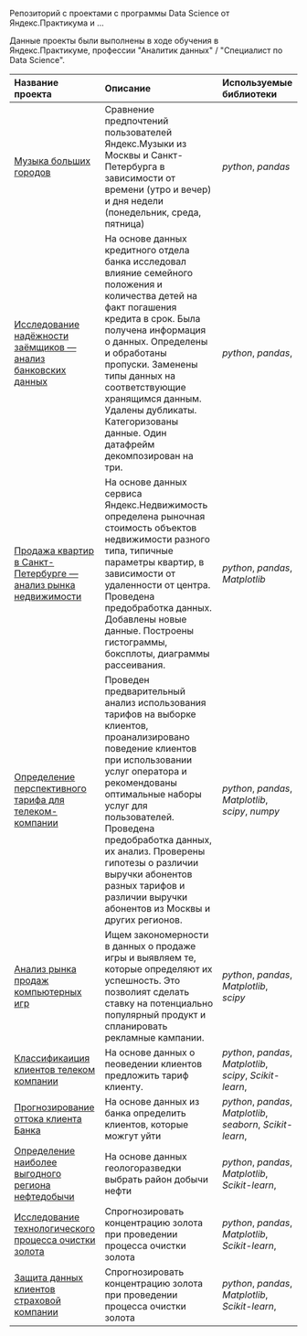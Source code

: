 
Репозиторий с проектами с программы  Data Science от Яндекс.Практикума и ...

Данные проекты были выполнены в ходе обучения в Яндекс.Практикуме, профессии "Аналитик данных" / "Специалист по Data Science".

| Название проекта                                                            | Описание                                                                                                                                                                                                                                                                                                                                             | Используемые библиотеки          | 
|:----------------------------------------------------------------------------|:-----------------------------------------------------------------------------------------------------------------------------------------------------------------------------------------------------------------------------------------------------------------------------------------------------------------------------------------------------|:---------------------------------|
| [Музыка больших городов](project_1)                                         | Сравнение предпочтений пользователей Яндекс.Музыки из Москвы и Санкт-Петербурга в зависимости от времени (утро и вечер) и дня недели (понедельник, среда, пятница)                                                                                                                                                                                   | *python*, *pandas*               |
| [Исследование надёжности заёмщиков — анализ банковских данных](project_2)   | На основе данных кредитного отдела банка исследовал влияние семейного положения и количества детей на факт погашения кредита в срок. Была получена информация о данных. Определены и обработаны пропуски. Заменены типы данных на соответствующие хранящимся данным. Удалены дубликаты. Категоризованы данные. Один датафрейм декомпозирован на три. | *python*, *pandas*,              |
| [Продажа квартир в Санкт-Петербурге — анализ рынка недвижимости](project_3) | На основе данных сервиса Яндекс.Недвижимость определена рыночная стоимость объектов недвижимости разного типа, типичные параметры квартир, в зависимости от удаленности от центра. Проведена предобработка данных. Добавлены новые данные. Построены гистограммы, боксплоты, диаграммы рассеивания.                                                  | *python*, *pandas*, *Matplotlib* |
| [Определение перспективного тарифа для телеком-компании](project_4)         | Проведен предварительный анализ использования тарифов на выборке клиентов, проанализировано поведение клиентов при использовании услуг оператора и рекомендованы оптимальные наборы услуг для пользователей. Проведена предобработка данных, их анализ. Проверены гипотезы о различии выручки абонентов разных тарифов и различии выручки абонентов из Москвы и других регионов.                                                 | *python*, *pandas*, *Matplotlib*, *scipy*, *numpy* |
| [Анализ рынка продаж компьютерных игр](project_5)                           | Ищем закономерности в данных о продаже игры и выявляем те, которые определяют их успешность. Это позволият сделать ставку на потенциально популярный продукт и спланировать рекламные кампании.                                                 | *python*, *pandas*, *Matplotlib*, *scipy* |
| [Классификаиция клиентов телеком компании](project_6)                       | На основе данных о пеоведении клиентов предложить тариф  клиенту.| *python*, *pandas*, *Matplotlib*, *scipy*, *Scikit-learn*,  |
| [Прогнозирование оттока клиента Банка](project_7)                       | На основе данных из банка определить клиентов, которые можгут уйти| *python*, *pandas*, *Matplotlib*, *seaborn*, *Scikit-learn*,  |
| [Определение наиболее выгодного региона нефтедобычи](project_8)                       | На основе данных геологоразведки выбрать район добычи нефти| *python*, *pandas*, *Matplotlib*,  *Scikit-learn*,  |
| [Исследование технологического процесса очистки золота](project_9)                       | Спрогнозировать концентрацию золота при проведении процесса очистки золота| *python*, *pandas*, *Matplotlib*,  *Scikit-learn*,  |
| [Защита данных клиентов страховой компании](project_10)                       | Спрогнозировать концентрацию золота при проведении процесса очистки золота| *python*, *pandas*, *Matplotlib*,  *Scikit-learn*,  |